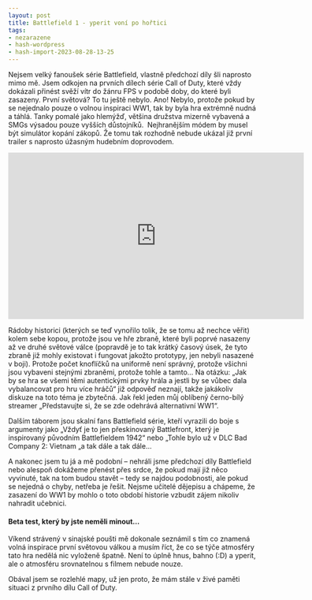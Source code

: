 ```yaml
---
layout: post
title: Battlefield 1 - yperit voní po hořtici
tags:
- nezarazene
- hash-wordpress
- hash-import-2023-08-28-13-25
---
```


Nejsem velký fanoušek série Battlefield, vlastně předchozí díly šli naprosto mimo mě. Jsem odkojen na prvních dílech série Call of Duty, které vždy dokázali přinést svěží vítr do žánru FPS v podobě doby, do které byli zasazeny. První světová? To tu ještě nebylo. Ano! Nebylo, protože pokud by se nejednalo pouze o volnou inspiraci WW1, tak by byla hra extrémně nudná a táhlá. Tanky pomalé jako hlemýžď, většina družstva mizerně vybavená a SMGs výsadou pouze vyšších důstojníků. &nbsp;Nejhranějším módem by musel být simulátor kopání zákopů. Že tomu tak rozhodně nebude ukázal již první trailer s naprosto úžasným hudebním doprovodem.

<iframe loading="lazy" title="Battlefield 1 Official Reveal Trailer" width="600" height="338" src="https://www.youtube.com/embed/c7nRTF2SowQ?feature=oembed" frameborder="0" allow="accelerometer; autoplay; clipboard-write; encrypted-media; gyroscope; picture-in-picture; web-share" allowfullscreen></iframe>

Rádoby historici (kterých se teď vynořilo tolik, že se tomu až nechce věřit) kolem sebe kopou, protože jsou ve hře zbraně, které byli poprvé nasazeny až ve druhé světové válce (popravdě je to tak krátký časový úsek, že tyto zbraně již mohly existovat i fungovat jakožto prototypy, jen nebyli nasazené v boji). Protože počet knoflíčků na uniformě není správný, protože všichni jsou vybaveni stejnými zbraněmi, protože tohle a tamto… Na otázku: „Jak by se hra se všemi těmi autentickými prvky hrála a jestli by se vůbec dala vybalancovat pro hru více hráčů“ již odpověď neznají, takže jakákoliv diskuze na toto téma je zbytečná. Jak řekl jeden můj oblíbený černo-bílý streamer „Představujte si, že se zde odehrává alternativní WW1“.

Dalším táborem jsou skalní fans Battlefield série, kteří vyrazili do boje s argumenty jako „Vždyť je to jen přeskinovaný Battlefront, který je inspirovaný původním Battlefieldem 1942“ nebo „Tohle bylo už v DLC Bad Company 2: Vietnam „a tak dále a tak dále…

A nakonec jsem tu já a mě podobní – nehráli jsme předchozí díly Battlefield nebo alespoň dokážeme přenést přes srdce, že pokud mají již něco vyvinuté, tak na tom budou stavět – tedy se najdou podobnosti, ale pokud se nejedná o chyby, netřeba je řešit. Nejsme učitelé dějepisu a chápeme, že zasazení do WW1 by mohlo o toto období historie vzbudit zájem nikoliv nahradit učebnici.

#### Beta test, který by jste neměli minout…

Víkend strávený v&nbsp;sinajské poušti mě dokonale seznámil s tím co znamená volná inspirace první světovou válkou a musím říct, že co se týče atmosféry tato hra nedělá nic vyloženě špatně. Není to úplně hnus, bahno (:D) a yperit, ale o atmosféru srovnatelnou s filmem nebude nouze.

Obával jsem se rozlehlé mapy, už jen proto, že mám stále v živé paměti situaci z prvního dílu Call of Duty.

<!--kg-card-end: html-->